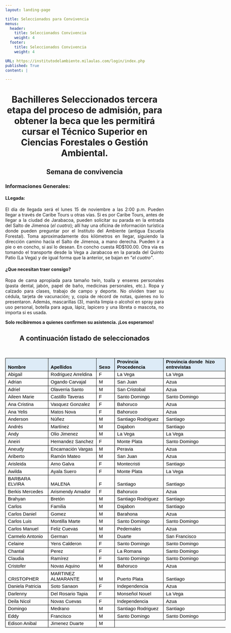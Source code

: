 ```yaml
---
layout: landing-page

title: Seleccionados para Convivencia
menus:
  header:
    title: Seleccionados Convivencia
    weight: 4
  footer:
    title: Seleccionados Convivencia 
    weight: 4

URL: https://institutodelambiente.milaulas.com/login/index.php
published: True
content: |

---
```

<h1 style="text-align: center;">Bachilleres Seleccionados tercera etapa del proceso de admisi&oacute;n, para obtener la beca que les permitir&aacute; cursar el T&eacute;cnico Superior en Ciencias Forestales o Gesti&oacute;n Ambiental.</h1>
<p></p>
<h2 style="text-align: center;">Semana de convivencia</h2>
<p></p>
<h3>Informaciones Generales:</h3>
<p></p>
<h4>LLegada:</h4>
<p></p>
<p style="text-align: justify;">El d&iacute;a de llegada ser&aacute; el lunes 15 de noviembre a las 2:00 p.m. Pueden llegar a trav&eacute;s de Caribe Tours u otras v&iacute;as. Si es por Caribe Tours, antes de llegar a la ciudad de Jarabacoa, pueden solicitar su parada en la entrada del Salto de Jimenoa (<em>el cuatro</em>); all&iacute; hay una oficina de informaci&oacute;n tur&iacute;stica donde pueden preguntar por el Instituto del Ambiente (antigua Escuela Forestal). Toma aproximadamente dos kil&oacute;metros en llegar, siguiendo la direcci&oacute;n camino hacia el Salto de Jimenoa, a mano derecha. Pueden ir a pie o en concho, si as&iacute; lo desean. En concho cuesta RD$100.00. Otra v&iacute;a es tomando el transporte desde la Vega a Jarabacoa en la parada del Quinto Patio (La Vega) y de igual forma que la anterior, se bajan en &ldquo;<em>el cuatro&rdquo;</em>.</p>
<p></p>
<h4 style="text-align: justify;">&iquest;Que necesitan traer consigo?</h4>
<p></p>
<p style="text-align: justify;">Ropa de cama apropiada para tama&ntilde;o twin, toalla y enseres personales (pasta dental, jab&oacute;n, papel de ba&ntilde;o, medicinas personales, etc.). Ropa y calzado para clases, trabajo de campo y deporte. No olviden traer su c&eacute;dula, tarjeta de vacunaci&oacute;n; y, copia de r&eacute;cord de notas, quienes no lo presentaron. Adem&aacute;s, mascarillas (3), manita limpia o alcohol en spray para uso personal, botella para agua, l&aacute;piz, lapicero y una libreta o mascota, no importa si es usada.</p>
<p></p>
<p style="text-align: justify;"><strong>Solo recibiremos a quienes confirmen su asistencia. &iexcl;Los esperamos!</strong></p>
<p></p>
<h2 style="text-align: center;">A continuaci&oacute;n listado de seleccionados</h2>
<p></p>

<p>&nbsp;</p>
<table style="border: none;border-collapse: collapse;width:525pt;">
    <tbody>
        <tr>
            <td style="color:black;font-size:15px;font-weight:700;font-style:normal;text-decoration:none;font-family:Calibri, sans-serif;text-align:general;vertical-align:bottom;border:.5pt solid windowtext;background:#DDEBF7;height:15.0pt;width:96pt;">Nombre</td>
            <td style="color:black;font-size:15px;font-weight:700;font-style:normal;text-decoration:none;font-family:Calibri, sans-serif;text-align:general;vertical-align:bottom;border:.5pt solid windowtext;background:#DDEBF7;border-left:none;width:116pt;">Apellidos</td>
            <td style="color:black;font-size:15px;font-weight:700;font-style:normal;text-decoration:none;font-family:Calibri, sans-serif;text-align:general;vertical-align:bottom;border:.5pt solid windowtext;background:#DDEBF7;border-left:none;width:33pt;">Sexo</td>
            <td style="color:black;font-size:15px;font-weight:700;font-style:normal;text-decoration:none;font-family:Calibri, sans-serif;text-align:general;vertical-align:bottom;border:.5pt solid windowtext;background:#DDEBF7;border-left:none;width:116pt;">Provincia Procedencia&nbsp;</td>
            <td style="color:black;font-size:15px;font-weight:700;font-style:normal;text-decoration:none;font-family:Calibri, sans-serif;text-align:general;vertical-align:bottom;border:.5pt solid windowtext;background:#DDEBF7;border-left:none;width:164pt;">Provincia donde &nbsp;hizo entrevistas</td>
        </tr>
        <tr>
            <td style="color:black;font-size:15px;font-weight:400;font-style:normal;text-decoration:none;font-family:Calibri, sans-serif;text-align:general;vertical-align:bottom;border:.5pt solid windowtext;height:15.0pt;border-top:none;">Abigail&nbsp;</td>
            <td style="color:black;font-size:15px;font-weight:400;font-style:normal;text-decoration:none;font-family:Calibri, sans-serif;text-align:general;vertical-align:bottom;border:.5pt solid windowtext;border-top:none;border-left:none;">Rodriguez Arreldina</td>
            <td style="color:black;font-size:15px;font-weight:400;font-style:normal;text-decoration:none;font-family:Calibri, sans-serif;text-align:general;vertical-align:bottom;border:.5pt solid windowtext;border-top:none;border-left:none;">F</td>
            <td style="color:black;font-size:15px;font-weight:400;font-style:normal;text-decoration:none;font-family:Calibri, sans-serif;text-align:general;vertical-align:bottom;border:.5pt solid windowtext;border-top:none;border-left:none;">La Vega</td>
            <td style="color:black;font-size:15px;font-weight:400;font-style:normal;text-decoration:none;font-family:Calibri, sans-serif;text-align:general;vertical-align:bottom;border:.5pt solid windowtext;border-top:none;border-left:none;">La Vega</td>
        </tr>
        <tr>
            <td style="color:black;font-size:15px;font-weight:400;font-style:normal;text-decoration:none;font-family:Calibri, sans-serif;text-align:general;vertical-align:bottom;border:.5pt solid windowtext;height:15.0pt;border-top:none;">Adrian&nbsp;</td>
            <td style="color:black;font-size:15px;font-weight:400;font-style:normal;text-decoration:none;font-family:Calibri, sans-serif;text-align:general;vertical-align:bottom;border:.5pt solid windowtext;border-top:none;border-left:none;">Ogando Carvajal</td>
            <td style="color:black;font-size:15px;font-weight:400;font-style:normal;text-decoration:none;font-family:Calibri, sans-serif;text-align:general;vertical-align:bottom;border:.5pt solid windowtext;border-top:none;border-left:none;">M</td>
            <td style="color:black;font-size:15px;font-weight:400;font-style:normal;text-decoration:none;font-family:Calibri, sans-serif;text-align:general;vertical-align:bottom;border:.5pt solid windowtext;border-top:none;border-left:none;">San Juan</td>
            <td style="color:black;font-size:15px;font-weight:400;font-style:normal;text-decoration:none;font-family:Calibri, sans-serif;text-align:general;vertical-align:bottom;border:.5pt solid windowtext;border-top:none;border-left:none;">Azua</td>
        </tr>
        <tr>
            <td style="color:black;font-size:15px;font-weight:400;font-style:normal;text-decoration:none;font-family:Calibri, sans-serif;text-align:general;vertical-align:bottom;border:.5pt solid windowtext;height:15.0pt;border-top:none;">Adriel</td>
            <td style="color:black;font-size:15px;font-weight:400;font-style:normal;text-decoration:none;font-family:Calibri, sans-serif;text-align:general;vertical-align:bottom;border:.5pt solid windowtext;border-top:none;border-left:none;">Olaverria Santo&nbsp;</td>
            <td style="color:black;font-size:15px;font-weight:400;font-style:normal;text-decoration:none;font-family:Calibri, sans-serif;text-align:general;vertical-align:bottom;border:.5pt solid windowtext;border-top:none;border-left:none;">M</td>
            <td style="color:black;font-size:15px;font-weight:400;font-style:normal;text-decoration:none;font-family:Calibri, sans-serif;text-align:general;vertical-align:bottom;border:.5pt solid windowtext;border-top:none;border-left:none;">San Cristobal</td>
            <td style="color:black;font-size:15px;font-weight:400;font-style:normal;text-decoration:none;font-family:Calibri, sans-serif;text-align:general;vertical-align:bottom;border:.5pt solid windowtext;border-top:none;border-left:none;">Azua</td>
        </tr>
        <tr>
            <td style="color:black;font-size:15px;font-weight:400;font-style:normal;text-decoration:none;font-family:Calibri, sans-serif;text-align:general;vertical-align:bottom;border:.5pt solid windowtext;height:15.0pt;border-top:none;">Aileen Marie</td>
            <td style="color:black;font-size:15px;font-weight:400;font-style:normal;text-decoration:none;font-family:Calibri, sans-serif;text-align:general;vertical-align:bottom;border:.5pt solid windowtext;border-top:none;border-left:none;">Castillo Taveras</td>
            <td style="color:black;font-size:15px;font-weight:400;font-style:normal;text-decoration:none;font-family:Calibri, sans-serif;text-align:general;vertical-align:bottom;border:.5pt solid windowtext;border-top:none;border-left:none;">F</td>
            <td style="color:black;font-size:15px;font-weight:400;font-style:normal;text-decoration:none;font-family:Calibri, sans-serif;text-align:general;vertical-align:bottom;border:.5pt solid windowtext;border-top:none;border-left:none;">Santo Domingo</td>
            <td style="color:black;font-size:15px;font-weight:400;font-style:normal;text-decoration:none;font-family:Calibri, sans-serif;text-align:general;vertical-align:bottom;border:.5pt solid windowtext;border-top:none;border-left:none;">Santo Domingo</td>
        </tr>
        <tr>
            <td style="color:black;font-size:15px;font-weight:400;font-style:normal;text-decoration:none;font-family:Calibri, sans-serif;text-align:general;vertical-align:bottom;border:.5pt solid windowtext;height:15.0pt;border-top:none;">Ana Cristina</td>
            <td style="color:black;font-size:15px;font-weight:400;font-style:normal;text-decoration:none;font-family:Calibri, sans-serif;text-align:general;vertical-align:bottom;border:.5pt solid windowtext;border-top:none;border-left:none;">Vasquez Gonzalez</td>
            <td style="color:black;font-size:15px;font-weight:400;font-style:normal;text-decoration:none;font-family:Calibri, sans-serif;text-align:general;vertical-align:bottom;border:.5pt solid windowtext;border-top:none;border-left:none;">F</td>
            <td style="color:black;font-size:15px;font-weight:400;font-style:normal;text-decoration:none;font-family:Calibri, sans-serif;text-align:general;vertical-align:bottom;border:.5pt solid windowtext;border-top:none;border-left:none;">Bahoruco</td>
            <td style="color:black;font-size:15px;font-weight:400;font-style:normal;text-decoration:none;font-family:Calibri, sans-serif;text-align:general;vertical-align:bottom;border:.5pt solid windowtext;border-top:none;border-left:none;">Azua</td>
        </tr>
        <tr>
            <td style="color:black;font-size:15px;font-weight:400;font-style:normal;text-decoration:none;font-family:Calibri, sans-serif;text-align:general;vertical-align:bottom;border:.5pt solid windowtext;height:15.0pt;border-top:none;">Ana Yelis</td>
            <td style="color:black;font-size:15px;font-weight:400;font-style:normal;text-decoration:none;font-family:Calibri, sans-serif;text-align:general;vertical-align:bottom;border:.5pt solid windowtext;border-top:none;border-left:none;">Matos Nova</td>
            <td style="color:black;font-size:15px;font-weight:400;font-style:normal;text-decoration:none;font-family:Calibri, sans-serif;text-align:general;vertical-align:bottom;border:.5pt solid windowtext;border-top:none;border-left:none;">F</td>
            <td style="color:black;font-size:15px;font-weight:400;font-style:normal;text-decoration:none;font-family:Calibri, sans-serif;text-align:general;vertical-align:bottom;border:.5pt solid windowtext;border-top:none;border-left:none;">Bahoruco</td>
            <td style="color:black;font-size:15px;font-weight:400;font-style:normal;text-decoration:none;font-family:Calibri, sans-serif;text-align:general;vertical-align:bottom;border:.5pt solid windowtext;border-top:none;border-left:none;">Azua</td>
        </tr>
        <tr>
            <td style="color:black;font-size:15px;font-weight:400;font-style:normal;text-decoration:none;font-family:Calibri, sans-serif;text-align:general;vertical-align:bottom;border:.5pt solid windowtext;height:15.0pt;border-top:none;">Anderson</td>
            <td style="color:black;font-size:15px;font-weight:400;font-style:normal;text-decoration:none;font-family:Calibri, sans-serif;text-align:general;vertical-align:bottom;border:.5pt solid windowtext;border-top:none;border-left:none;">N&uacute;&ntilde;ez</td>
            <td style="color:black;font-size:15px;font-weight:400;font-style:normal;text-decoration:none;font-family:Calibri, sans-serif;text-align:general;vertical-align:bottom;border:.5pt solid windowtext;border-top:none;border-left:none;">M</td>
            <td style="color:black;font-size:15px;font-weight:400;font-style:normal;text-decoration:none;font-family:Calibri, sans-serif;text-align:general;vertical-align:bottom;border:.5pt solid windowtext;border-top:none;border-left:none;">Santiago Rodriguez</td>
            <td style="color:black;font-size:15px;font-weight:400;font-style:normal;text-decoration:none;font-family:Calibri, sans-serif;text-align:general;vertical-align:bottom;border:.5pt solid windowtext;border-top:none;border-left:none;">Santiago</td>
        </tr>
        <tr>
            <td style="color:black;font-size:15px;font-weight:400;font-style:normal;text-decoration:none;font-family:Calibri, sans-serif;text-align:general;vertical-align:bottom;border:.5pt solid windowtext;height:15.0pt;border-top:none;">Andr&eacute;s</td>
            <td style="color:black;font-size:15px;font-weight:400;font-style:normal;text-decoration:none;font-family:Calibri, sans-serif;text-align:general;vertical-align:bottom;border:.5pt solid windowtext;border-top:none;border-left:none;">Mart&iacute;nez</td>
            <td style="color:black;font-size:15px;font-weight:400;font-style:normal;text-decoration:none;font-family:Calibri, sans-serif;text-align:general;vertical-align:bottom;border:.5pt solid windowtext;border-top:none;border-left:none;">M</td>
            <td style="color:black;font-size:15px;font-weight:400;font-style:normal;text-decoration:none;font-family:Calibri, sans-serif;text-align:general;vertical-align:bottom;border:.5pt solid windowtext;border-top:none;border-left:none;">Dajabon</td>
            <td style="color:black;font-size:15px;font-weight:400;font-style:normal;text-decoration:none;font-family:Calibri, sans-serif;text-align:general;vertical-align:bottom;border:.5pt solid windowtext;border-top:none;border-left:none;">Santiago</td>
        </tr>
        <tr>
            <td style="color:black;font-size:15px;font-weight:400;font-style:normal;text-decoration:none;font-family:Calibri, sans-serif;text-align:general;vertical-align:bottom;border:.5pt solid windowtext;height:15.0pt;border-top:none;">Andy</td>
            <td style="color:black;font-size:15px;font-weight:400;font-style:normal;text-decoration:none;font-family:Calibri, sans-serif;text-align:general;vertical-align:bottom;border:.5pt solid windowtext;border-top:none;border-left:none;">Olio Jimenez</td>
            <td style="color:black;font-size:15px;font-weight:400;font-style:normal;text-decoration:none;font-family:Calibri, sans-serif;text-align:general;vertical-align:bottom;border:.5pt solid windowtext;border-top:none;border-left:none;">M</td>
            <td style="color:black;font-size:15px;font-weight:400;font-style:normal;text-decoration:none;font-family:Calibri, sans-serif;text-align:general;vertical-align:bottom;border:.5pt solid windowtext;border-top:none;border-left:none;">La Vega</td>
            <td style="color:black;font-size:15px;font-weight:400;font-style:normal;text-decoration:none;font-family:Calibri, sans-serif;text-align:general;vertical-align:bottom;border:.5pt solid windowtext;border-top:none;border-left:none;">La Vega</td>
        </tr>
        <tr>
            <td style="color:black;font-size:15px;font-weight:400;font-style:normal;text-decoration:none;font-family:Calibri, sans-serif;text-align:general;vertical-align:bottom;border:.5pt solid windowtext;height:15.0pt;border-top:none;">Aneiri</td>
            <td style="color:black;font-size:15px;font-weight:400;font-style:normal;text-decoration:none;font-family:Calibri, sans-serif;text-align:general;vertical-align:bottom;border:.5pt solid windowtext;border-top:none;border-left:none;">Hernandez Sanchez</td>
            <td style="color:black;font-size:15px;font-weight:400;font-style:normal;text-decoration:none;font-family:Calibri, sans-serif;text-align:general;vertical-align:bottom;border:.5pt solid windowtext;border-top:none;border-left:none;">F</td>
            <td style="color:black;font-size:15px;font-weight:400;font-style:normal;text-decoration:none;font-family:Calibri, sans-serif;text-align:general;vertical-align:bottom;border:.5pt solid windowtext;border-top:none;border-left:none;">Monte Plata</td>
            <td style="color:black;font-size:15px;font-weight:400;font-style:normal;text-decoration:none;font-family:Calibri, sans-serif;text-align:general;vertical-align:bottom;border:.5pt solid windowtext;border-top:none;border-left:none;">Santo Domingo</td>
        </tr>
        <tr>
            <td style="color:black;font-size:15px;font-weight:400;font-style:normal;text-decoration:none;font-family:Calibri, sans-serif;text-align:general;vertical-align:bottom;border:.5pt solid windowtext;height:15.0pt;border-top:none;">Aneudy</td>
            <td style="color:black;font-size:15px;font-weight:400;font-style:normal;text-decoration:none;font-family:Calibri, sans-serif;text-align:general;vertical-align:bottom;border:.5pt solid windowtext;border-top:none;border-left:none;">Encarnaci&oacute;n Vargas</td>
            <td style="color:black;font-size:15px;font-weight:400;font-style:normal;text-decoration:none;font-family:Calibri, sans-serif;text-align:general;vertical-align:bottom;border:.5pt solid windowtext;border-top:none;border-left:none;">M</td>
            <td style="color:black;font-size:15px;font-weight:400;font-style:normal;text-decoration:none;font-family:Calibri, sans-serif;text-align:general;vertical-align:bottom;border:.5pt solid windowtext;border-top:none;border-left:none;">Peravia</td>
            <td style="color:black;font-size:15px;font-weight:400;font-style:normal;text-decoration:none;font-family:Calibri, sans-serif;text-align:general;vertical-align:bottom;border:.5pt solid windowtext;border-top:none;border-left:none;">Azua</td>
        </tr>
        <tr>
            <td style="color:black;font-size:15px;font-weight:400;font-style:normal;text-decoration:none;font-family:Calibri, sans-serif;text-align:general;vertical-align:bottom;border:.5pt solid windowtext;height:15.0pt;border-top:none;">Ariberto &nbsp;</td>
            <td style="color:black;font-size:15px;font-weight:400;font-style:normal;text-decoration:none;font-family:Calibri, sans-serif;text-align:general;vertical-align:bottom;border:.5pt solid windowtext;border-top:none;border-left:none;">Ram&oacute;n Mateo</td>
            <td style="color:black;font-size:15px;font-weight:400;font-style:normal;text-decoration:none;font-family:Calibri, sans-serif;text-align:general;vertical-align:bottom;border:.5pt solid windowtext;border-top:none;border-left:none;">M</td>
            <td style="color:black;font-size:15px;font-weight:400;font-style:normal;text-decoration:none;font-family:Calibri, sans-serif;text-align:general;vertical-align:bottom;border:.5pt solid windowtext;border-top:none;border-left:none;">San Juan</td>
            <td style="color:black;font-size:15px;font-weight:400;font-style:normal;text-decoration:none;font-family:Calibri, sans-serif;text-align:general;vertical-align:bottom;border:.5pt solid windowtext;border-top:none;border-left:none;">Azua</td>
        </tr>
        <tr>
            <td style="color:black;font-size:15px;font-weight:400;font-style:normal;text-decoration:none;font-family:Calibri, sans-serif;text-align:general;vertical-align:bottom;border:.5pt solid windowtext;height:15.0pt;border-top:none;">Arisleida</td>
            <td style="color:black;font-size:15px;font-weight:400;font-style:normal;text-decoration:none;font-family:Calibri, sans-serif;text-align:general;vertical-align:bottom;border:.5pt solid windowtext;border-top:none;border-left:none;">Arno Galva</td>
            <td style="color:black;font-size:15px;font-weight:400;font-style:normal;text-decoration:none;font-family:Calibri, sans-serif;text-align:general;vertical-align:bottom;border:.5pt solid windowtext;border-top:none;border-left:none;">F</td>
            <td style="color:black;font-size:15px;font-weight:400;font-style:normal;text-decoration:none;font-family:Calibri, sans-serif;text-align:general;vertical-align:bottom;border:.5pt solid windowtext;border-top:none;border-left:none;">Montecristi</td>
            <td style="color:black;font-size:15px;font-weight:400;font-style:normal;text-decoration:none;font-family:Calibri, sans-serif;text-align:general;vertical-align:bottom;border:.5pt solid windowtext;border-top:none;border-left:none;">Santiago</td>
        </tr>
        <tr>
            <td style="color:black;font-size:15px;font-weight:400;font-style:normal;text-decoration:none;font-family:Calibri, sans-serif;text-align:general;vertical-align:bottom;border:.5pt solid windowtext;height:15.0pt;border-top:none;">Awilda&nbsp;</td>
            <td style="color:black;font-size:15px;font-weight:400;font-style:normal;text-decoration:none;font-family:Calibri, sans-serif;text-align:general;vertical-align:bottom;border:.5pt solid windowtext;border-top:none;border-left:none;">Ayala Suero</td>
            <td style="color:black;font-size:15px;font-weight:400;font-style:normal;text-decoration:none;font-family:Calibri, sans-serif;text-align:general;vertical-align:bottom;border:.5pt solid windowtext;border-top:none;border-left:none;">F</td>
            <td style="color:black;font-size:15px;font-weight:400;font-style:normal;text-decoration:none;font-family:Calibri, sans-serif;text-align:general;vertical-align:bottom;border:.5pt solid windowtext;border-top:none;border-left:none;">Monte Plata</td>
            <td style="color:black;font-size:15px;font-weight:400;font-style:normal;text-decoration:none;font-family:Calibri, sans-serif;text-align:general;vertical-align:bottom;border:.5pt solid windowtext;border-top:none;border-left:none;">La Vega</td>
        </tr>
        <tr>
            <td style="color:black;font-size:15px;font-weight:400;font-style:normal;text-decoration:none;font-family:Calibri, sans-serif;text-align:general;vertical-align:bottom;border:.5pt solid windowtext;height:15.0pt;border-top:none;">BARBARA ELVIRA</td>
            <td style="color:black;font-size:15px;font-weight:400;font-style:normal;text-decoration:none;font-family:Calibri, sans-serif;text-align:general;vertical-align:bottom;border:.5pt solid windowtext;border-top:none;border-left:none;">MALENA</td>
            <td style="color:black;font-size:15px;font-weight:400;font-style:normal;text-decoration:none;font-family:Calibri, sans-serif;text-align:general;vertical-align:bottom;border:.5pt solid windowtext;border-top:none;border-left:none;">F</td>
            <td style="color:black;font-size:15px;font-weight:400;font-style:normal;text-decoration:none;font-family:Calibri, sans-serif;text-align:general;vertical-align:bottom;border:.5pt solid windowtext;border-top:none;border-left:none;">Santiago</td>
            <td style="color:black;font-size:15px;font-weight:400;font-style:normal;text-decoration:none;font-family:Calibri, sans-serif;text-align:general;vertical-align:bottom;border:.5pt solid windowtext;border-top:none;border-left:none;">Santiago</td>
        </tr>
        <tr>
            <td style="color:black;font-size:15px;font-weight:400;font-style:normal;text-decoration:none;font-family:Calibri, sans-serif;text-align:general;vertical-align:bottom;border:.5pt solid windowtext;height:15.0pt;border-top:none;">Berkis Mercedes</td>
            <td style="color:black;font-size:15px;font-weight:400;font-style:normal;text-decoration:none;font-family:Calibri, sans-serif;text-align:general;vertical-align:bottom;border:.5pt solid windowtext;border-top:none;border-left:none;">Arismendy Amador</td>
            <td style="color:black;font-size:15px;font-weight:400;font-style:normal;text-decoration:none;font-family:Calibri, sans-serif;text-align:general;vertical-align:bottom;border:.5pt solid windowtext;border-top:none;border-left:none;">F</td>
            <td style="color:black;font-size:15px;font-weight:400;font-style:normal;text-decoration:none;font-family:Calibri, sans-serif;text-align:general;vertical-align:bottom;border:.5pt solid windowtext;border-top:none;border-left:none;">Bahoruco</td>
            <td style="color:black;font-size:15px;font-weight:400;font-style:normal;text-decoration:none;font-family:Calibri, sans-serif;text-align:general;vertical-align:bottom;border:.5pt solid windowtext;border-top:none;border-left:none;">Azua</td>
        </tr>
        <tr>
            <td style="color:black;font-size:15px;font-weight:400;font-style:normal;text-decoration:none;font-family:Calibri, sans-serif;text-align:general;vertical-align:bottom;border:.5pt solid windowtext;height:15.0pt;border-top:none;">Brahyan</td>
            <td style="color:black;font-size:15px;font-weight:400;font-style:normal;text-decoration:none;font-family:Calibri, sans-serif;text-align:general;vertical-align:bottom;border:.5pt solid windowtext;border-top:none;border-left:none;">Bret&oacute;n</td>
            <td style="color:black;font-size:15px;font-weight:400;font-style:normal;text-decoration:none;font-family:Calibri, sans-serif;text-align:general;vertical-align:bottom;border:.5pt solid windowtext;border-top:none;border-left:none;">M</td>
            <td style="color:black;font-size:15px;font-weight:400;font-style:normal;text-decoration:none;font-family:Calibri, sans-serif;text-align:general;vertical-align:bottom;border:.5pt solid windowtext;border-top:none;border-left:none;">Santiago Rodriguez</td>
            <td style="color:black;font-size:15px;font-weight:400;font-style:normal;text-decoration:none;font-family:Calibri, sans-serif;text-align:general;vertical-align:bottom;border:.5pt solid windowtext;border-top:none;border-left:none;">Santiago</td>
        </tr>
        <tr>
            <td style="color:black;font-size:15px;font-weight:400;font-style:normal;text-decoration:none;font-family:Calibri, sans-serif;text-align:general;vertical-align:bottom;border:.5pt solid windowtext;height:15.0pt;border-top:none;">Carlos</td>
            <td style="color:black;font-size:15px;font-weight:400;font-style:normal;text-decoration:none;font-family:Calibri, sans-serif;text-align:general;vertical-align:bottom;border:.5pt solid windowtext;border-top:none;border-left:none;">Familia</td>
            <td style="color:black;font-size:15px;font-weight:400;font-style:normal;text-decoration:none;font-family:Calibri, sans-serif;text-align:general;vertical-align:bottom;border:.5pt solid windowtext;border-top:none;border-left:none;">M</td>
            <td style="color:black;font-size:15px;font-weight:400;font-style:normal;text-decoration:none;font-family:Calibri, sans-serif;text-align:general;vertical-align:bottom;border:.5pt solid windowtext;border-top:none;border-left:none;">Dajabon</td>
            <td style="color:black;font-size:15px;font-weight:400;font-style:normal;text-decoration:none;font-family:Calibri, sans-serif;text-align:general;vertical-align:bottom;border:.5pt solid windowtext;border-top:none;border-left:none;">Santiago</td>
        </tr>
        <tr>
            <td style="color:black;font-size:15px;font-weight:400;font-style:normal;text-decoration:none;font-family:Calibri, sans-serif;text-align:general;vertical-align:bottom;border:.5pt solid windowtext;height:15.0pt;border-top:none;">Carlos Daniel</td>
            <td style="color:black;font-size:15px;font-weight:400;font-style:normal;text-decoration:none;font-family:Calibri, sans-serif;text-align:general;vertical-align:bottom;border:.5pt solid windowtext;border-top:none;border-left:none;">Gomez</td>
            <td style="color:black;font-size:15px;font-weight:400;font-style:normal;text-decoration:none;font-family:Calibri, sans-serif;text-align:general;vertical-align:bottom;border:.5pt solid windowtext;border-top:none;border-left:none;">M</td>
            <td style="color:black;font-size:15px;font-weight:400;font-style:normal;text-decoration:none;font-family:Calibri, sans-serif;text-align:general;vertical-align:bottom;border:.5pt solid windowtext;border-top:none;border-left:none;">Barahona</td>
            <td style="color:black;font-size:15px;font-weight:400;font-style:normal;text-decoration:none;font-family:Calibri, sans-serif;text-align:general;vertical-align:bottom;border:.5pt solid windowtext;border-top:none;border-left:none;">Azua</td>
        </tr>
        <tr>
            <td style="color:black;font-size:15px;font-weight:400;font-style:normal;text-decoration:none;font-family:Calibri, sans-serif;text-align:general;vertical-align:bottom;border:.5pt solid windowtext;height:15.0pt;border-top:none;">Carlos Luis&nbsp;</td>
            <td style="color:black;font-size:15px;font-weight:400;font-style:normal;text-decoration:none;font-family:Calibri, sans-serif;text-align:general;vertical-align:bottom;border:.5pt solid windowtext;border-top:none;border-left:none;">Montilla Marte</td>
            <td style="color:black;font-size:15px;font-weight:400;font-style:normal;text-decoration:none;font-family:Calibri, sans-serif;text-align:general;vertical-align:bottom;border:.5pt solid windowtext;border-top:none;border-left:none;">M</td>
            <td style="color:black;font-size:15px;font-weight:400;font-style:normal;text-decoration:none;font-family:Calibri, sans-serif;text-align:general;vertical-align:bottom;border:.5pt solid windowtext;border-top:none;border-left:none;">Santo Domingo</td>
            <td style="color:black;font-size:15px;font-weight:400;font-style:normal;text-decoration:none;font-family:Calibri, sans-serif;text-align:general;vertical-align:bottom;border:.5pt solid windowtext;border-top:none;border-left:none;">Santo Domingo</td>
        </tr>
        <tr>
            <td style="color:black;font-size:15px;font-weight:400;font-style:normal;text-decoration:none;font-family:Calibri, sans-serif;text-align:general;vertical-align:bottom;border:.5pt solid windowtext;height:15.0pt;border-top:none;">Carlos Manuel</td>
            <td style="color:black;font-size:15px;font-weight:400;font-style:normal;text-decoration:none;font-family:Calibri, sans-serif;text-align:general;vertical-align:bottom;border:.5pt solid windowtext;border-top:none;border-left:none;">Feliz Cuevas</td>
            <td style="color:black;font-size:15px;font-weight:400;font-style:normal;text-decoration:none;font-family:Calibri, sans-serif;text-align:general;vertical-align:bottom;border:.5pt solid windowtext;border-top:none;border-left:none;">M</td>
            <td style="color:black;font-size:15px;font-weight:400;font-style:normal;text-decoration:none;font-family:Calibri, sans-serif;text-align:general;vertical-align:bottom;border:.5pt solid windowtext;border-top:none;border-left:none;">Pedernales</td>
            <td style="color:black;font-size:15px;font-weight:400;font-style:normal;text-decoration:none;font-family:Calibri, sans-serif;text-align:general;vertical-align:bottom;border:.5pt solid windowtext;border-top:none;border-left:none;">Azua</td>
        </tr>
        <tr>
            <td style="color:black;font-size:15px;font-weight:400;font-style:normal;text-decoration:none;font-family:Calibri, sans-serif;text-align:general;vertical-align:bottom;border:.5pt solid windowtext;height:15.0pt;border-top:none;">Carmelo Antonio</td>
            <td style="color:black;font-size:15px;font-weight:400;font-style:normal;text-decoration:none;font-family:Calibri, sans-serif;text-align:general;vertical-align:bottom;border:.5pt solid windowtext;border-top:none;border-left:none;">German&nbsp;</td>
            <td style="color:black;font-size:15px;font-weight:400;font-style:normal;text-decoration:none;font-family:Calibri, sans-serif;text-align:general;vertical-align:bottom;border:.5pt solid windowtext;border-top:none;border-left:none;">M</td>
            <td style="color:black;font-size:15px;font-weight:400;font-style:normal;text-decoration:none;font-family:Calibri, sans-serif;text-align:general;vertical-align:bottom;border:.5pt solid windowtext;border-top:none;border-left:none;">Duarte</td>
            <td style="color:black;font-size:15px;font-weight:400;font-style:normal;text-decoration:none;font-family:Calibri, sans-serif;text-align:general;vertical-align:bottom;border:.5pt solid windowtext;border-top:none;border-left:none;">San Francisco</td>
        </tr>
        <tr>
            <td style="color:black;font-size:15px;font-weight:400;font-style:normal;text-decoration:none;font-family:Calibri, sans-serif;text-align:general;vertical-align:bottom;border:.5pt solid windowtext;height:15.0pt;border-top:none;">Celaine</td>
            <td style="color:black;font-size:15px;font-weight:400;font-style:normal;text-decoration:none;font-family:Calibri, sans-serif;text-align:general;vertical-align:bottom;border:.5pt solid windowtext;border-top:none;border-left:none;">Yens Calderon</td>
            <td style="color:black;font-size:15px;font-weight:400;font-style:normal;text-decoration:none;font-family:Calibri, sans-serif;text-align:general;vertical-align:bottom;border:.5pt solid windowtext;border-top:none;border-left:none;">F</td>
            <td style="color:black;font-size:15px;font-weight:400;font-style:normal;text-decoration:none;font-family:Calibri, sans-serif;text-align:general;vertical-align:bottom;border:.5pt solid windowtext;border-top:none;border-left:none;">Santo Domingo</td>
            <td style="color:black;font-size:15px;font-weight:400;font-style:normal;text-decoration:none;font-family:Calibri, sans-serif;text-align:general;vertical-align:bottom;border:.5pt solid windowtext;border-top:none;border-left:none;">Santo Domingo</td>
        </tr>
        <tr>
            <td style="color:black;font-size:15px;font-weight:400;font-style:normal;text-decoration:none;font-family:Calibri, sans-serif;text-align:general;vertical-align:bottom;border:.5pt solid windowtext;height:15.0pt;border-top:none;">Chantal</td>
            <td style="color:black;font-size:15px;font-weight:400;font-style:normal;text-decoration:none;font-family:Calibri, sans-serif;text-align:general;vertical-align:bottom;border:.5pt solid windowtext;border-top:none;border-left:none;">Perez</td>
            <td style="color:black;font-size:15px;font-weight:400;font-style:normal;text-decoration:none;font-family:Calibri, sans-serif;text-align:general;vertical-align:bottom;border:.5pt solid windowtext;border-top:none;border-left:none;">F</td>
            <td style="color:black;font-size:15px;font-weight:400;font-style:normal;text-decoration:none;font-family:Calibri, sans-serif;text-align:general;vertical-align:bottom;border:.5pt solid windowtext;border-top:none;border-left:none;">La Romana</td>
            <td style="color:black;font-size:15px;font-weight:400;font-style:normal;text-decoration:none;font-family:Calibri, sans-serif;text-align:general;vertical-align:bottom;border:.5pt solid windowtext;border-top:none;border-left:none;">Santo Domingo</td>
        </tr>
        <tr>
            <td style="color:black;font-size:15px;font-weight:400;font-style:normal;text-decoration:none;font-family:Calibri, sans-serif;text-align:general;vertical-align:bottom;border:.5pt solid windowtext;height:15.0pt;border-top:none;">Claudia</td>
            <td style="color:black;font-size:15px;font-weight:400;font-style:normal;text-decoration:none;font-family:Calibri, sans-serif;text-align:general;vertical-align:bottom;border:.5pt solid windowtext;border-top:none;border-left:none;">Ram&iacute;rez</td>
            <td style="color:black;font-size:15px;font-weight:400;font-style:normal;text-decoration:none;font-family:Calibri, sans-serif;text-align:general;vertical-align:bottom;border:.5pt solid windowtext;border-top:none;border-left:none;">F</td>
            <td style="color:black;font-size:15px;font-weight:400;font-style:normal;text-decoration:none;font-family:Calibri, sans-serif;text-align:general;vertical-align:bottom;border:.5pt solid windowtext;border-top:none;border-left:none;">Santo Domingo</td>
            <td style="color:black;font-size:15px;font-weight:400;font-style:normal;text-decoration:none;font-family:Calibri, sans-serif;text-align:general;vertical-align:bottom;border:.5pt solid windowtext;border-top:none;border-left:none;">Santo Domingo</td>
        </tr>
        <tr>
            <td style="color:black;font-size:15px;font-weight:400;font-style:normal;text-decoration:none;font-family:Calibri, sans-serif;text-align:general;vertical-align:bottom;border:.5pt solid windowtext;height:15.0pt;border-top:none;">Cristofer&nbsp;</td>
            <td style="color:black;font-size:15px;font-weight:400;font-style:normal;text-decoration:none;font-family:Calibri, sans-serif;text-align:general;vertical-align:bottom;border:.5pt solid windowtext;border-top:none;border-left:none;">Novas Aquino</td>
            <td style="color:black;font-size:15px;font-weight:400;font-style:normal;text-decoration:none;font-family:Calibri, sans-serif;text-align:general;vertical-align:bottom;border:.5pt solid windowtext;border-top:none;border-left:none;">M</td>
            <td style="color:black;font-size:15px;font-weight:400;font-style:normal;text-decoration:none;font-family:Calibri, sans-serif;text-align:general;vertical-align:bottom;border:.5pt solid windowtext;border-top:none;border-left:none;">Bahoruco</td>
            <td style="color:black;font-size:15px;font-weight:400;font-style:normal;text-decoration:none;font-family:Calibri, sans-serif;text-align:general;vertical-align:bottom;border:.5pt solid windowtext;border-top:none;border-left:none;">Azua</td>
        </tr>
        <tr>
            <td style="color:black;font-size:15px;font-weight:400;font-style:normal;text-decoration:none;font-family:Calibri, sans-serif;text-align:general;vertical-align:bottom;border:.5pt solid windowtext;height:15.0pt;border-top:none;">CRISTOPHER</td>
            <td style="color:black;font-size:15px;font-weight:400;font-style:normal;text-decoration:none;font-family:Calibri, sans-serif;text-align:general;vertical-align:bottom;border:.5pt solid windowtext;border-top:none;border-left:none;">MARTINEZ ALMARANTE</td>
            <td style="color:black;font-size:15px;font-weight:400;font-style:normal;text-decoration:none;font-family:Calibri, sans-serif;text-align:general;vertical-align:bottom;border:.5pt solid windowtext;border-top:none;border-left:none;">M</td>
            <td style="color:black;font-size:15px;font-weight:400;font-style:normal;text-decoration:none;font-family:Calibri, sans-serif;text-align:general;vertical-align:bottom;border:.5pt solid windowtext;border-top:none;border-left:none;">Puerto Plata</td>
            <td style="color:black;font-size:15px;font-weight:400;font-style:normal;text-decoration:none;font-family:Calibri, sans-serif;text-align:general;vertical-align:bottom;border:.5pt solid windowtext;border-top:none;border-left:none;">Santiago</td>
        </tr>
        <tr>
            <td style="color:black;font-size:15px;font-weight:400;font-style:normal;text-decoration:none;font-family:Calibri, sans-serif;text-align:general;vertical-align:bottom;border:.5pt solid windowtext;height:15.0pt;border-top:none;">Daniela Patricia</td>
            <td style="color:black;font-size:15px;font-weight:400;font-style:normal;text-decoration:none;font-family:Calibri, sans-serif;text-align:general;vertical-align:bottom;border:.5pt solid windowtext;border-top:none;border-left:none;">Soto Sanaon</td>
            <td style="color:black;font-size:15px;font-weight:400;font-style:normal;text-decoration:none;font-family:Calibri, sans-serif;text-align:general;vertical-align:bottom;border:.5pt solid windowtext;border-top:none;border-left:none;">F</td>
            <td style="color:black;font-size:15px;font-weight:400;font-style:normal;text-decoration:none;font-family:Calibri, sans-serif;text-align:general;vertical-align:bottom;border:.5pt solid windowtext;border-top:none;border-left:none;">Independencia</td>
            <td style="color:black;font-size:15px;font-weight:400;font-style:normal;text-decoration:none;font-family:Calibri, sans-serif;text-align:general;vertical-align:bottom;border:.5pt solid windowtext;border-top:none;border-left:none;">Azua</td>
        </tr>
        <tr>
            <td style="color:black;font-size:15px;font-weight:400;font-style:normal;text-decoration:none;font-family:Calibri, sans-serif;text-align:general;vertical-align:bottom;border:.5pt solid windowtext;height:15.0pt;border-top:none;">Darlenny</td>
            <td style="color:black;font-size:15px;font-weight:400;font-style:normal;text-decoration:none;font-family:Calibri, sans-serif;text-align:general;vertical-align:bottom;border:.5pt solid windowtext;border-top:none;border-left:none;">Del Rosario Tapia</td>
            <td style="color:black;font-size:15px;font-weight:400;font-style:normal;text-decoration:none;font-family:Calibri, sans-serif;text-align:general;vertical-align:bottom;border:.5pt solid windowtext;border-top:none;border-left:none;">F</td>
            <td style="color:black;font-size:15px;font-weight:400;font-style:normal;text-decoration:none;font-family:Calibri, sans-serif;text-align:general;vertical-align:bottom;border:.5pt solid windowtext;border-top:none;border-left:none;">Monse&ntilde;ol Nouel</td>
            <td style="color:black;font-size:15px;font-weight:400;font-style:normal;text-decoration:none;font-family:Calibri, sans-serif;text-align:general;vertical-align:bottom;border:.5pt solid windowtext;border-top:none;border-left:none;">La Vega</td>
        </tr>
        <tr>
            <td style="color:black;font-size:15px;font-weight:400;font-style:normal;text-decoration:none;font-family:Calibri, sans-serif;text-align:general;vertical-align:bottom;border:.5pt solid windowtext;height:15.0pt;border-top:none;">Deila Nicol</td>
            <td style="color:black;font-size:15px;font-weight:400;font-style:normal;text-decoration:none;font-family:Calibri, sans-serif;text-align:general;vertical-align:bottom;border:.5pt solid windowtext;border-top:none;border-left:none;">Novas Cuevas</td>
            <td style="color:black;font-size:15px;font-weight:400;font-style:normal;text-decoration:none;font-family:Calibri, sans-serif;text-align:general;vertical-align:bottom;border:.5pt solid windowtext;border-top:none;border-left:none;">F</td>
            <td style="color:black;font-size:15px;font-weight:400;font-style:normal;text-decoration:none;font-family:Calibri, sans-serif;text-align:general;vertical-align:bottom;border:.5pt solid windowtext;border-top:none;border-left:none;">Independencia</td>
            <td style="color:black;font-size:15px;font-weight:400;font-style:normal;text-decoration:none;font-family:Calibri, sans-serif;text-align:general;vertical-align:bottom;border:.5pt solid windowtext;border-top:none;border-left:none;">Azua</td>
        </tr>
        <tr>
            <td style="color:black;font-size:15px;font-weight:400;font-style:normal;text-decoration:none;font-family:Calibri, sans-serif;text-align:general;vertical-align:bottom;border:.5pt solid windowtext;height:15.0pt;border-top:none;">Domingo</td>
            <td style="color:black;font-size:15px;font-weight:400;font-style:normal;text-decoration:none;font-family:Calibri, sans-serif;text-align:general;vertical-align:bottom;border:.5pt solid windowtext;border-top:none;border-left:none;">Medrano</td>
            <td style="color:black;font-size:15px;font-weight:400;font-style:normal;text-decoration:none;font-family:Calibri, sans-serif;text-align:general;vertical-align:bottom;border:.5pt solid windowtext;border-top:none;border-left:none;">M</td>
            <td style="color:black;font-size:15px;font-weight:400;font-style:normal;text-decoration:none;font-family:Calibri, sans-serif;text-align:general;vertical-align:bottom;border:.5pt solid windowtext;border-top:none;border-left:none;">Santiago Rodriguez</td>
            <td style="color:black;font-size:15px;font-weight:400;font-style:normal;text-decoration:none;font-family:Calibri, sans-serif;text-align:general;vertical-align:bottom;border:.5pt solid windowtext;border-top:none;border-left:none;">Santiago</td>
        </tr>
        <tr>
            <td style="color:black;font-size:15px;font-weight:400;font-style:normal;text-decoration:none;font-family:Calibri, sans-serif;text-align:general;vertical-align:bottom;border:.5pt solid windowtext;height:15.0pt;border-top:none;">Eddy</td>
            <td style="color:black;font-size:15px;font-weight:400;font-style:normal;text-decoration:none;font-family:Calibri, sans-serif;text-align:general;vertical-align:bottom;border:.5pt solid windowtext;border-top:none;border-left:none;">Francisco</td>
            <td style="color:black;font-size:15px;font-weight:400;font-style:normal;text-decoration:none;font-family:Calibri, sans-serif;text-align:general;vertical-align:bottom;border:.5pt solid windowtext;border-top:none;border-left:none;">M</td>
            <td style="color:black;font-size:15px;font-weight:400;font-style:normal;text-decoration:none;font-family:Calibri, sans-serif;text-align:general;vertical-align:bottom;border:.5pt solid windowtext;border-top:none;border-left:none;">Santo Domingo</td>
            <td style="color:black;font-size:15px;font-weight:400;font-style:normal;text-decoration:none;font-family:Calibri, sans-serif;text-align:general;vertical-align:bottom;border:.5pt solid windowtext;border-top:none;border-left:none;">Santo Domingo</td>
        </tr>
        <tr>
            <td style="color:black;font-size:15px;font-weight:400;font-style:normal;text-decoration:none;font-family:Calibri, sans-serif;text-align:general;vertical-align:bottom;border:.5pt solid windowtext;height:15.0pt;border-top:none;">Edison Anibal</td>
            <td style="color:black;font-size:15px;font-weight:400;font-style:normal;text-decoration:none;font-family:Calibri, sans-serif;text-align:general;vertical-align:bottom;border:.5pt solid windowtext;border-top:none;border-left:none;">Jimenez Duarte</td>
            <td style="color:black;font-size:15px;font-weight:400;font-style:normal;text-decoration:none;font-family:Calibri, sans-serif;text-align:general;vertical-align:bottom;border:.5pt solid windowtext;border-top:none;border-left:none;">M</td>
            <td style="color:black;font-size:15px;font-weight:400;font-style:normal;text-decoration:none;font-family:Calibri, sans-serif;
